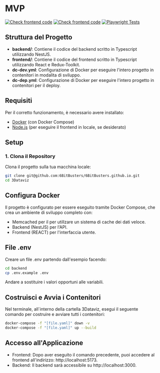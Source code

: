 # MVP
[![Check frontend code](https://github.com/6BitBusters/6BitBusters.github.io/actions/workflows/pr_frontend_check.yml/badge.svg?branch=main)](https://github.com/6BitBusters/6BitBusters.github.io/actions/workflows/pr_frontend_check.yml)
[![Check frontend code](https://github.com/6BitBusters/6BitBusters.github.io/actions/workflows/pr_frontend_check.yml/badge.svg?branch=main)](https://github.com/6BitBusters/6BitBusters.github.io/actions/workflows/pr_frontend_check.yml)
[![Playwright Tests](https://github.com/6BitBusters/6BitBusters.github.io/actions/workflows/playwright.yml/badge.svg?branch=main)](https://github.com/6BitBusters/6BitBusters.github.io/actions/workflows/playwright.yml)

## Struttura del Progetto

- **backend/**: Contiene il codice del backend scritto in Typescript utilizzando NestJS.
- **frontend/**: Contiene il codice del frontend scritto in Typescript utilizzando React e Redux-Toolkit.
- **dc-dev.yml**: Configurazione di Docker per eseguire l'intero progetto in contenitori in modalita di sviluppo.
- **dc-dep.yml**: Configurazione di Docker per eseguire l'intero progetto in contenitori per il deploy.

## Requisiti

Per il corretto funzionamento, è necessario avere installato:

- [Docker](https://www.docker.com/products/docker-desktop) (con Docker Compose)
- [Node.js](https://nodejs.org/) (per eseguire il frontend in locale, se desiderato)

## Setup

### 1. Clona il Repository

Clona il progetto sulla tua macchina locale:

```bash
git clone git@github.com:6BitBusters/6BitBusters.github.io.git
cd 3Dataviz 
```

## Configura Docker

Il progetto è configurato per essere eseguito tramite Docker Compose, che crea un ambiente di sviluppo completo con:
- Memcached per il per utillzare un sistema di cache dei dati veloce.
- Backend (NestJS) per l'API.
- Frontend (REACT) per l'interfaccia utente.

## File .env

Creare un file .env partendo dall'esempio facendo:
```bash
cd backend
cp .env.example .env
```
Andare a sostituire i valori opportuni alle variabili.

## Costruisci e Avvia i Contenitori

Nel terminale, all`interno della cartella 3Dataviz, esegui il seguente comando per costruire e avviare tutti i contenitori:

```bash
docker-compose -f "[file.yaml]" down -v 
docker-compose -f "[file.yaml]" up --build
```

## Accesso all'Applicazione
- Frontend: Dopo aver eseguito il comando precedente, puoi accedere al frontend all'indirizzo: http://localhost:5173.
- Backend: Il backend sarà accessibile su http://localhost:3000.